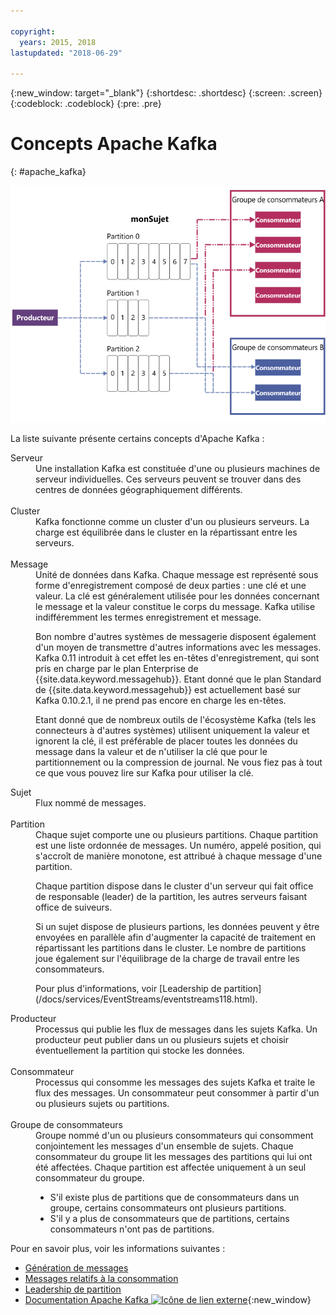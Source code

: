 ```yaml
---

copyright:
  years: 2015, 2018
lastupdated: "2018-06-29"

---
```


{:new_window: target="_blank"}
{:shortdesc: .shortdesc}
{:screen: .screen}
{:codeblock: .codeblock}
{:pre: .pre}

# Concepts Apache Kafka
{: #apache_kafka}

![Diagramme d'architecture Kafka.](kafka_overview.png "Diagramme illustrant l'architecture Kafka. Un producteur publie dans un sujet Kafka de 3 partitions, puis les consommateurs s'abonnent aux messages.")


La liste suivante présente certains concepts d'Apache Kafka :

<dl>
<dt>Serveur</dt>
<dd>Une installation Kafka est constituée d'une ou plusieurs machines de serveur individuelles. Ces serveurs peuvent se trouver dans des centres de données géographiquement différents. 
</dd>
<br/>
<dt>Cluster</dt>
<dd>Kafka fonctionne comme un cluster d'un ou plusieurs serveurs. La charge est équilibrée dans le cluster en la répartissant entre les serveurs.</dd>
<br/>
<dt>Message</dt>
<dd>Unité de données dans Kafka. Chaque message est représenté sous forme d'enregistrement composé de deux parties : une clé et une valeur. La clé est généralement utilisée pour les données concernant le message et la valeur constitue le corps du message. Kafka utilise indifféremment les termes enregistrement et message. 

<p>Bon nombre d'autres systèmes de messagerie disposent également d'un moyen de transmettre d'autres informations avec les messages. Kafka 0.11 introduit à cet effet les en-têtes d'enregistrement, qui sont pris en charge par le plan Enterprise de {{site.data.keyword.messagehub}}. Etant donné que le plan Standard de {{site.data.keyword.messagehub}} est actuellement basé sur Kafka 0.10.2.1, il ne prend pas encore en charge les en-têtes. </p> 

<p>Etant donné que de nombreux outils de l'écosystème Kafka (tels les connecteurs à d'autres systèmes) utilisent uniquement la valeur et ignorent la clé, il est préférable de placer toutes les données du message dans la valeur et de n'utiliser la clé que pour le partitionnement ou la compression de journal. Ne vous fiez pas à tout ce que vous pouvez lire sur Kafka pour utiliser la clé.</p>   </dd>
<dt>Sujet</dt>
<dd>Flux nommé de messages.</dd>
<br/>
<dt>Partition</dt>
<dd>Chaque sujet comporte une ou plusieurs partitions. Chaque partition est une liste ordonnée de messages. Un numéro, appelé position, qui s'accroît de manière monotone, est attribué à chaque message d'une partition. 
<p>Chaque partition dispose dans le cluster d'un serveur qui fait office de responsable (leader) de la partition, les autres serveurs faisant office de suiveurs.<p>
<p>Si un sujet dispose de plusieurs partions, les données peuvent y être envoyées en parallèle afin d'augmenter la capacité de traitement en répartissant les partitions dans le cluster. Le nombre de partitions joue également sur l'équilibrage de la charge de travail entre les consommateurs.</p>
<p>Pour plus d'informations, voir [Leadership de partition](/docs/services/EventStreams/eventstreams118.html).</dd>
<dt>Producteur</dt>
<dd>Processus qui publie les flux de messages dans les sujets Kafka. Un producteur peut publier dans un ou plusieurs sujets et choisir éventuellement la partition qui stocke les données.<br/></dd>
<br/>
<dt>Consommateur </dt>
<dd>Processus qui consomme les messages des sujets Kafka et traite le flux des messages. Un consommateur peut consommer à partir d'un ou plusieurs sujets ou partitions.</dd>
<br/>
<dt>Groupe de consommateurs</dt>
<dd>Groupe nommé d'un ou plusieurs consommateurs qui consomment conjointement les messages d'un ensemble de sujets. Chaque consommateur du groupe lit les messages des partitions qui lui ont été affectées. Chaque partition est affectée uniquement à un seul consommateur du groupe.
<ul>
<li>S'il existe plus de partitions que de consommateurs dans un groupe, certains consommateurs ont plusieurs partitions.</li>
<li>S'il y a plus de consommateurs que de partitions, certains consommateurs n'ont pas de partitions.</li>
</ul>
</dd>
</dl>

Pour en savoir plus, voir les informations suivantes :
- [Génération de messages](/docs/services/EventStreams/eventstreams112.html)
- [Messages relatifs à la consommation](/docs/services/EventStreams/eventstreams114.html) 
- [Leadership de partition](/docs/services/EventStreams/eventstreams118.html) 
- [Documentation Apache Kafka ![Icône de lien externe](../../icons/launch-glyph.svg "Icône de lien externe")](http://kafka.apache.org/documentation.html){:new_window} 


<!-- 27/06/18 Karen: removing - suggestion from James

## {{site.data.keyword.messagehub}} plans
{{site.data.keyword.messagehub}} is available as two different plans depending on your requirements: Standard and Enterprise.

* Choose the Standard plan if you want event ingest and distribution capabilities, where you pay for what you use and share infrastructure with others.
* Choose the Enterprise plan if data isolation, guaranteed performance, and increased retention are important considerations. 

For more information, see [Choosing your plan](/docs/services/EventStreams/eventstreams085.html).
-->



